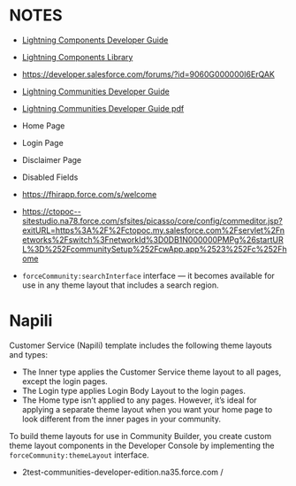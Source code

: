 # NOTES
* [Lightning Components Developer Guide](https://developer.salesforce.com/docs/atlas.en-us.212.0.lightning.meta/lightning/component_library.htm)
* [Lightning Components Library](https://developer.salesforce.com/docs/component-library)
* https://developer.salesforce.com/forums/?id=9060G000000I6ErQAK 
* [Lightning Communities Developer Guide](https://developer.salesforce.com/docs/atlas.en-us.communities_dev.meta/communities_dev/communities_dev_customize_theme.htm)
* [Lightning Communities Developer Guide pdf](https://resources.docs.salesforce.com/210/latest/en-us/sfdc/pdf/communities_dev.pdf)

* Home Page
* Login Page
* Disclaimer Page
* Disabled Fields
* https://fhirapp.force.com/s/welcome
* https://ctopoc--sitestudio.na78.force.com/sfsites/picasso/core/config/commeditor.jsp?exitURL=https%3A%2F%2Fctopoc.my.salesforce.com%2Fservlet%2Fnetworks%2Fswitch%3FnetworkId%3D0DB1N000000PMPg%26startURL%3D%252FcommunitySetup%252FcwApp.app%2523%252Fc%252Fhome
* `forceCommunity:searchInterface` interface — it becomes available for use in any theme layout that includes a search region.


# Napili
Customer Service (Napili) template includes the following theme layouts and types:
* The Inner type applies the Customer Service theme layout to all pages, except the login pages.
* The Login type applies Login Body Layout to the login pages.
* The Home type isn’t applied to any pages. However, it’s ideal for applying a separate theme layout when you want your home page to look different from the inner pages in your community.

To build theme layouts for use in Community Builder, you create custom theme layout components in the Developer Console by implementing the `forceCommunity:themeLayout` interface.

* 2test-communities-developer-edition.na35.force.com /
